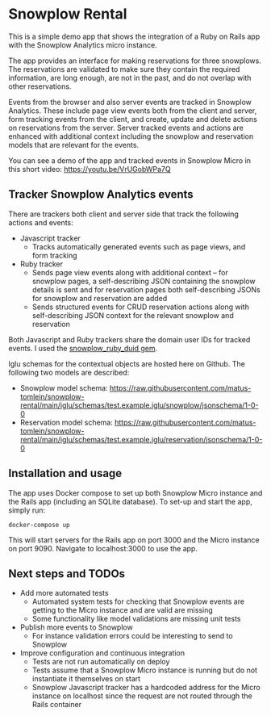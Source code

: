 # Snowplow Rental

This is a simple demo app that shows the integration of a Ruby on Rails app with the Snowplow Analytics micro instance.

The app provides an interface for making reservations for three snowplows.
The reservations are validated to make sure they contain the required information, are long enough, are not in the past, and do not overlap with other reservations.

Events from the browser and also server events are tracked in Snowplow Analytics.
These include page view events both from the client and server, form tracking events from the client, and create, update and delete actions on reservations from the server.
Server tracked events and actions are enhanced with additional context including the snowplow and reservation models that are relevant for the events.

You can see a demo of the app and tracked events in Snowplow Micro in this short video: https://youtu.be/VrUGobWPa7Q

## Tracker Snowplow Analytics events

There are trackers both client and server side that track the following actions and events:

* Javascript tracker
  * Tracks automatically generated events such as page views, and form tracking
* Ruby tracker
  * Sends page view events along with additional context – for snowplow pages, a self-describing JSON containing the snowplow details is sent and for reservation pages both self-describing JSONs for snowplow and reservation are added
  * Sends structured events for CRUD reservation actions along with self-describing JSON context for the relevant snowplow and reservation

Both Javascript and Ruby trackers share the domain user IDs for tracked events. I used the [snowplow_ruby_duid gem](https://github.com/simplybusiness/snowplow_ruby_duid).

Iglu schemas for the contextual objects are hosted here on Github.
The following two models are described:

* Snowplow model schema: https://raw.githubusercontent.com/matus-tomlein/snowplow-rental/main/iglu/schemas/test.example.iglu/snowplow/jsonschema/1-0-0
* Reservation model schema: https://raw.githubusercontent.com/matus-tomlein/snowplow-rental/main/iglu/schemas/test.example.iglu/reservation/jsonschema/1-0-0

## Installation and usage

The app uses Docker compose to set up both Snowplow Micro instance and the Rails app (including an SQLite database).
To set-up and start the app, simply run:

```
docker-compose up
```

This will start servers for the Rails app on port 3000 and the Micro instance on port 9090.
Navigate to localhost:3000 to use the app.

## Next steps and TODOs

* Add more automated tests
  * Automated system tests for checking that Snowplow events are getting to the Micro instance and are valid are missing
  * Some functionality like model validations are missing unit tests
* Publish more events to Snowplow
  * For instance validation errors could be interesting to send to Snowplow
* Improve configuration and continuous integration
  * Tests are not run automatically on deploy
  * Tests assume that a Snowplow Micro instance is running but do not instantiate it themselves on start
  * Snowplow Javascript tracker has a hardcoded address for the Micro instance on localhost since the request are not routed through the Rails container
